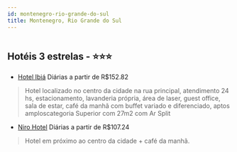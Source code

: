 ```yaml
---
id: montenegro-rio-grande-do-sul
title: Montenegro, Rio Grande do Sul
---
```


<center><img src="http://media.omnibees.com/Images/4823/Property/360150.jpeg" alt="" /></center>


## Hotéis 3 estrelas - ⭐️⭐️⭐️

-    [Hotel Ibiá](https://www.hurb.com/hoteis/montenegro/hotel-ibia-OMN-4823?cmp=18055) Diárias a partir de R$152.82
   > Hotel localizado no centro da cidade na rua principal, atendimento 24 hs, estacionamento, lavanderia própria, área de laser, guest office, sala de estar, café da manhã com buffet variado e diferenciado, aptos amploscategoria Superior com 27m2 com Ar Split
-    [Niro Hotel](https://www.hurb.com/hoteis/montenegro/hotel-niro-1204?cmp=18055) Diárias a partir de R$107.24
   > Hotel em próximo ao centro da cidade + café da manhã. 
